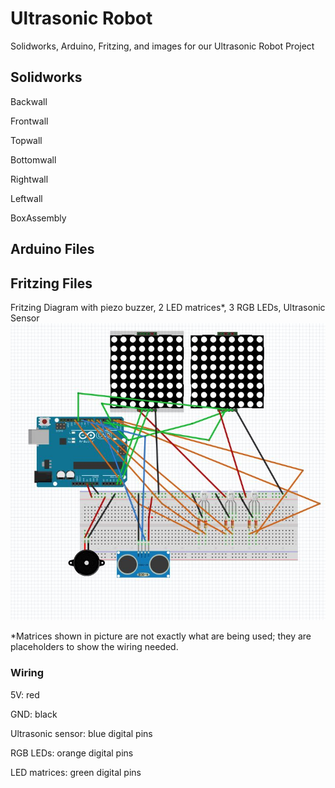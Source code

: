 # Ultrasonic Robot

Solidworks, Arduino, Fritzing, and images for our Ultrasonic Robot Project

## Solidworks
Backwall

Frontwall

Topwall

Bottomwall

Rightwall

Leftwall

BoxAssembly

## Arduino Files

## Fritzing Files

Fritzing Diagram with piezo buzzer, 2 LED matrices*, 3 RGB LEDs, Ultrasonic Sensor
![wiring diagram](https://github.com/hnovak94/Ultrasonic-Robot/blob/master/media/fritzingdiagram.ultras.robot.JPG)

*Matrices shown in picture are not exactly what are being used; they are placeholders to show the wiring needed. 

### Wiring

5V: red

GND: black

Ultrasonic sensor: blue digital pins

RGB LEDs: orange digital pins

LED matrices: green digital pins

